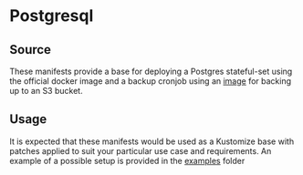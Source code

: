 # Postgresql

## Source

These manifests provide a base for deploying a Postgres stateful-set using the official docker image and a backup cronjob using an [image](https://github.com/eeshugerman/postgres-backup-s3) for backing up to an S3 bucket.

## Usage
It is expected that these manifests would be used as a Kustomize base with patches applied to suit your particular use case and requirements. An example of a possible setup is provided in the [examples](./examples) folder
